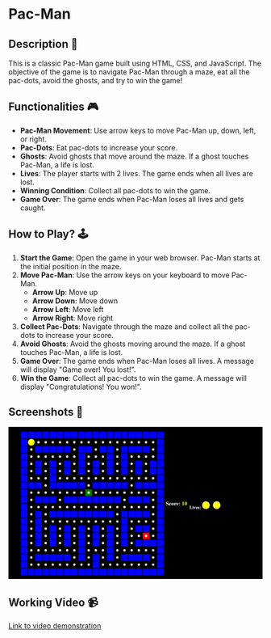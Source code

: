 # Pac-Man

## Description 📃
This is a classic Pac-Man game built using HTML, CSS, and JavaScript. The objective of the game is to navigate Pac-Man through a maze, eat all the pac-dots, avoid the ghosts, and try to win the game!

## Functionalities 🎮
- **Pac-Man Movement**: Use arrow keys to move Pac-Man up, down, left, or right.
- **Pac-Dots**: Eat pac-dots to increase your score.
- **Ghosts**: Avoid ghosts that move around the maze. If a ghost touches Pac-Man, a life is lost.
- **Lives**: The player starts with 2 lives. The game ends when all lives are lost.
- **Winning Condition**: Collect all pac-dots to win the game.
- **Game Over**: The game ends when Pac-Man loses all lives and gets caught.

## How to Play? 🕹️
1. **Start the Game**: Open the game in your web browser. Pac-Man starts at the initial position in the maze.
2. **Move Pac-Man**: Use the arrow keys on your keyboard to move Pac-Man.
   - **Arrow Up**: Move up
   - **Arrow Down**: Move down
   - **Arrow Left**: Move left
   - **Arrow Right**: Move right
3. **Collect Pac-Dots**: Navigate through the maze and collect all the pac-dots to increase your score.
4. **Avoid Ghosts**: Avoid the ghosts moving around the maze. If a ghost touches Pac-Man, a life is lost.
5. **Game Over**: The game ends when Pac-Man loses all lives. A message will display "Game over! You lost!".
6. **Win the Game**: Collect all pac-dots to win the game. A message will display "Congratulations! You won!".

## Screenshots 📸
![Img/Screenshot.png](img/screenshot.png)

## Working Video 📹
[Link to video demonstration](path-to-video.mp4)